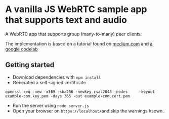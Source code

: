 # A vanilla JS WebRTC sample app that supports text and audio
A WebRTC app that supports group (many-to-many) peer clients. 

The implementation is based on a tutorial found on [medium.com](https://medium.com/@coldbrewtesting/getting-started-with-webrtc-and-test-driven-development-1cc6eb36ffd) and [a google codelab](https://codelabs.developers.google.com/codelabs/webrtc-web/)

## Getting started
 - Download dependencies with ```npm install```
 - Generated a self-signed certificate 
 ```
 openssl req -new -x509 -sha256 -newkey rsa:2048 -nodes     -keyout example-com.key.pem -days 365 -out example-com.cert.pem
 ```
 - Run the server using ```node server.js```
 - Open your browser on ```https://localhost/```and skip the warnings hsown.
